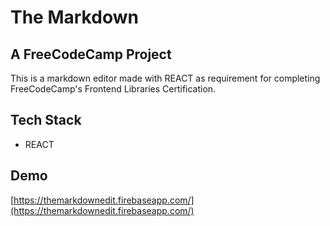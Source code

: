 # The Markdown

## A FreeCodeCamp Project
This is a markdown editor made with REACT as requirement for completing FreeCodeCamp's Frontend Libraries Certification.

## Tech Stack
- REACT

## Demo
[https://themarkdownedit.firebaseapp.com/](https://themarkdownedit.firebaseapp.com/)
